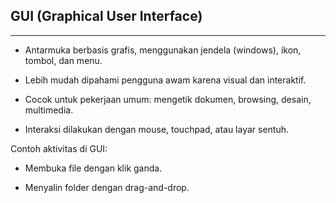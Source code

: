 ## GUI (Graphical User Interface)
---

- Antarmuka berbasis grafis, menggunakan jendela (windows), ikon, tombol, dan menu.

- Lebih mudah dipahami pengguna awam karena visual dan interaktif.

- Cocok untuk pekerjaan umum: mengetik dokumen, browsing, desain, multimedia.

- Interaksi dilakukan dengan mouse, touchpad, atau layar sentuh.

Contoh aktivitas di GUI:

- Membuka file dengan klik ganda.

- Menyalin folder dengan drag-and-drop.
